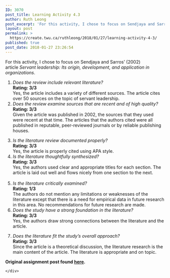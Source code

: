 ```yaml
---
ID: 3070
post_title: Learning Activity 4.3
author: Ruth Leong
post_excerpt: 'For this activity, I chose to focus on Sendjaya and Sarros&rsquo; (2002) article&nbsp;Servant leadership: Its origin, development, and application in organizations. Does the review include relevant literature? Rating: 3/3 Yes, the article includes a variety of different sources. The article cites over 50 sources on the topic of servant leadership. Does the review examine sources [&hellip;]'
layout: post
permalink: >
  https://create.twu.ca/ruthleong/2018/01/27/learning-activity-4-3/
published: true
post_date: 2018-01-27 23:26:54
---
```

For this activity, I chose to focus on Sendjaya and Sarros’ (2002) article <em>Servant leadership: Its origin, development, and application in organizations</em>.

<ol>
<li><em>Does the review include relevant literature?<br />
</em><strong>Rating: 3/3</strong><br />
Yes, the article includes a variety of different sources. The article cites over 50 sources on the topic of servant leadership.</li>
<li><em>Does the review examine sources that are recent and of high quality?<br />
</em><strong>Rating: 3/3</strong><br />
Given the article was published in 2002, the sources that they used were recent at that time. The articles that the authors cited were all published in reputable, peer-reviewed journals or by reliable publishing houses. <em></p>

</em></li>
<li><em>Is the literature review documented properly?<br />
</em><strong>Rating: 3/3</strong><br />
Yes, the article is properly cited using APA style.</li>
<li><em>Is the literature thoughtfully synthesized?<br />
</em><strong>Rating: 3/3<br />
</strong>Yes, the authors used clear and appropriate titles for each section. The article is laid out well and flows nicely from one section to the next.<br />
<em><br />
</em></li>
<li><em>Is the literature critically examined?<br />
</em><strong>Rating: 1/3<br />
</strong>The authors do not mention any limitations or weaknesses of the literature except that there is a need for empirical data in future research in this area. No recommendations for future research are made. <em><br />
</em></li>
<li><em>Does the study have a strong foundation in the literature?<br />
</em><strong>Rating: 3/3</strong><br />
Yes, the authors draw strong connections between the literature and the article. <em>

</em></li>
<li><em>Does the literature fit the study’s overall approach?<br />
</em><strong>Rating: 3/3</strong><br />
Since the article is a theoretical discussion, the literature research is the main content of the article. The literature is appropriate and on topic.</li>
</ol>

<strong>Original assignment post found <a href="https://create.twu.ca/ldrs591-sp18/unit-4-learning-activities/">here</a>. </strong>

<div id="themify_builder_content-409" data-postid="409" class="themify_builder_content themify_builder_content-409 themify_builder">

    </div>

<!-- /themify_builder_content -->